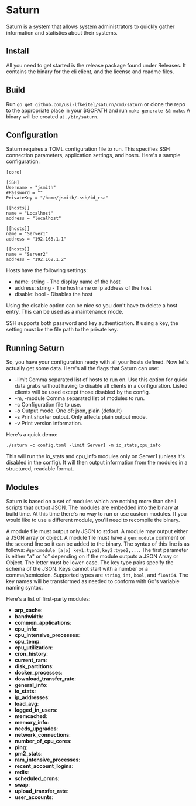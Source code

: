 # Saturn

Saturn is a system that allows system administrators to quickly gather information and statistics about their systems.

## Install

All you need to get started is the release package found under Releases. It contains the binary for the cli client, and the license and readme files.

## Build

Run `go get github.com/usi-lfkeitel/saturn/cmd/saturn` or clone the repo to the appropriate place in your $GOPATH and run `make generate && make`. A binary will be created at `./bin/saturn`.

## Configuration

Saturn requires a TOML configuration file to run. This specifies SSH connection parameters, application settings, and hosts. Here's a sample configuration:

```
[core]

[SSH]
Username = "jsmith"
#Password = ""
PrivateKey = "/home/jsmith/.ssh/id_rsa"

[[hosts]]
name = "Localhost"
address = "localhost"

[[hosts]]
name = "Server1"
address = "192.168.1.1"

[[hosts]]
name = "Server2"
address = "192.168.1.2"
```

Hosts have the following settings:

- name: string - The display name of the host
- address: string - The hostname or ip address of the host
- disable: bool - Disables the host

Using the disable option can be nice so you don't have to delete a host entry. This can be used as a maintenance mode.

SSH supports both password and key authentication. If using a key, the setting must be the file path to the private key.

## Running Saturn

So, you have your configuration ready with all your hosts defined. Now let's actually get some data. Here's all the flags that Saturn can use:

- -limit  Comma separated list of hosts to run on. Use this option for quick data grabs without having to disable all clients in a configuration. Listed clients will be used except those disabled by the config.
- -m, -module  Comma separated list of modules to run.
- -c  Configuration file to use.
- -o  Output mode. One of: json, plain (default)
- -s  Print shorter output. Only affects plain output mode.
- -v  Print version information.

Here's a quick demo:

`./saturn -c config.toml -limit Server1 -m io_stats,cpu_info`

This will run the io_stats and cpu_info modules only on Server1 (unless it's disabled in the config). It will then output information from the modules in a structured, readable format.

## Modules

Saturn is based on a set of modules which are nothing more than shell scripts that output JSON. The modules are embedded into the binary at build time. At this time there's no way to run or use custom modules. If you would like to use a different module, you'll need to recompile the binary.

A module file must output only JSON to stdout. A module may output either a JSON array or object. A module file must have a `gen:module` comment on the second line so it can be added to the binary. The syntax of this line is as follows: `#gen:module [a|o] key1:type1,key2:type2,...`. The first parameter is either "a" or "o" depending on if the module outputs a JSON Array or Object. The letter must be lower-case. The key type pairs specify the schema of the JSON. Keys cannot start with a number or a comma/semicolon. Supported types are `string`, `int`, `bool`, and `float64`. The key names will be transformed as needed to conform with Go's variable naming syntax.

Here's a list of first-party modules:

- **arp_cache**:
- **bandwidth**:
- **common_applications**:
- **cpu_info**:
- **cpu_intensive_processes**:
- **cpu_temp**:
- **cpu_utilization**:
- **cron_history**:
- **current_ram**:
- **disk_partitions**:
- **docker_processes**:
- **download_transfer_rate**:
- **general_info**:
- **io_stats**:
- **ip_addresses**:
- **load_avg**:
- **logged_in_users**:
- **memcached**:
- **memory_info**:
- **needs_upgrades**:
- **network_connections**:
- **number_of_cpu_cores**:
- **ping**:
- **pm2_stats**:
- **ram_intensive_processes**:
- **recent_account_logins**:
- **redis**:
- **scheduled_crons**:
- **swap**:
- **upload_transfer_rate**:
- **user_accounts**:
